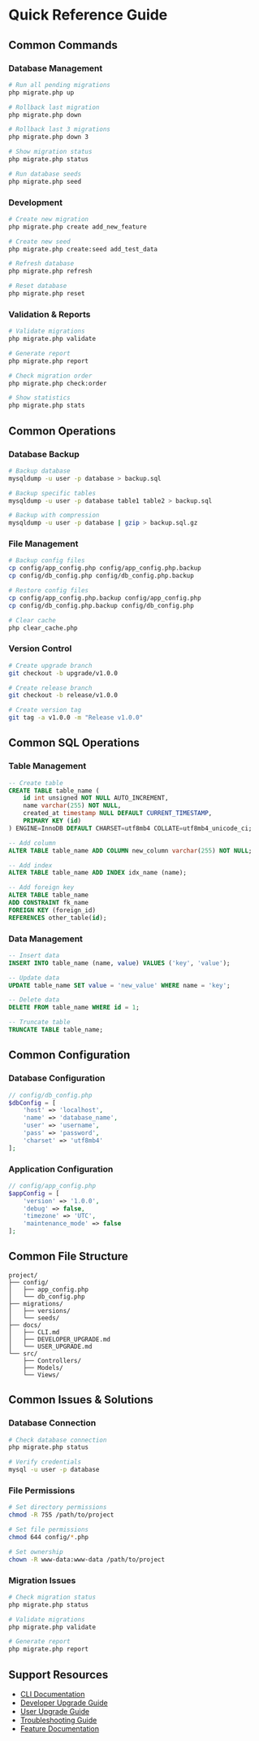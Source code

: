 # Quick Reference Guide

## Common Commands

### Database Management
```bash
# Run all pending migrations
php migrate.php up

# Rollback last migration
php migrate.php down

# Rollback last 3 migrations
php migrate.php down 3

# Show migration status
php migrate.php status

# Run database seeds
php migrate.php seed
```

### Development
```bash
# Create new migration
php migrate.php create add_new_feature

# Create new seed
php migrate.php create:seed add_test_data

# Refresh database
php migrate.php refresh

# Reset database
php migrate.php reset
```

### Validation & Reports
```bash
# Validate migrations
php migrate.php validate

# Generate report
php migrate.php report

# Check migration order
php migrate.php check:order

# Show statistics
php migrate.php stats
```

## Common Operations

### Database Backup
```bash
# Backup database
mysqldump -u user -p database > backup.sql

# Backup specific tables
mysqldump -u user -p database table1 table2 > backup.sql

# Backup with compression
mysqldump -u user -p database | gzip > backup.sql.gz
```

### File Management
```bash
# Backup config files
cp config/app_config.php config/app_config.php.backup
cp config/db_config.php config/db_config.php.backup

# Restore config files
cp config/app_config.php.backup config/app_config.php
cp config/db_config.php.backup config/db_config.php

# Clear cache
php clear_cache.php
```

### Version Control
```bash
# Create upgrade branch
git checkout -b upgrade/v1.0.0

# Create release branch
git checkout -b release/v1.0.0

# Create version tag
git tag -a v1.0.0 -m "Release v1.0.0"
```

## Common SQL Operations

### Table Management
```sql
-- Create table
CREATE TABLE table_name (
    id int unsigned NOT NULL AUTO_INCREMENT,
    name varchar(255) NOT NULL,
    created_at timestamp NULL DEFAULT CURRENT_TIMESTAMP,
    PRIMARY KEY (id)
) ENGINE=InnoDB DEFAULT CHARSET=utf8mb4 COLLATE=utf8mb4_unicode_ci;

-- Add column
ALTER TABLE table_name ADD COLUMN new_column varchar(255) NOT NULL;

-- Add index
ALTER TABLE table_name ADD INDEX idx_name (name);

-- Add foreign key
ALTER TABLE table_name 
ADD CONSTRAINT fk_name 
FOREIGN KEY (foreign_id) 
REFERENCES other_table(id);
```

### Data Management
```sql
-- Insert data
INSERT INTO table_name (name, value) VALUES ('key', 'value');

-- Update data
UPDATE table_name SET value = 'new_value' WHERE name = 'key';

-- Delete data
DELETE FROM table_name WHERE id = 1;

-- Truncate table
TRUNCATE TABLE table_name;
```

## Common Configuration

### Database Configuration
```php
// config/db_config.php
$dbConfig = [
    'host' => 'localhost',
    'name' => 'database_name',
    'user' => 'username',
    'pass' => 'password',
    'charset' => 'utf8mb4'
];
```

### Application Configuration
```php
// config/app_config.php
$appConfig = [
    'version' => '1.0.0',
    'debug' => false,
    'timezone' => 'UTC',
    'maintenance_mode' => false
];
```

## Common File Structure

```
project/
├── config/
│   ├── app_config.php
│   └── db_config.php
├── migrations/
│   ├── versions/
│   └── seeds/
├── docs/
│   ├── CLI.md
│   ├── DEVELOPER_UPGRADE.md
│   └── USER_UPGRADE.md
└── src/
    ├── Controllers/
    ├── Models/
    └── Views/
```

## Common Issues & Solutions

### Database Connection
```bash
# Check database connection
php migrate.php status

# Verify credentials
mysql -u user -p database
```

### File Permissions
```bash
# Set directory permissions
chmod -R 755 /path/to/project

# Set file permissions
chmod 644 config/*.php

# Set ownership
chown -R www-data:www-data /path/to/project
```

### Migration Issues
```bash
# Check migration status
php migrate.php status

# Validate migrations
php migrate.php validate

# Generate report
php migrate.php report
```

## Support Resources

- [CLI Documentation](CLI.md)
- [Developer Upgrade Guide](DEVELOPER_UPGRADE.md)
- [User Upgrade Guide](USER_UPGRADE.md)
- [Troubleshooting Guide](TROUBLESHOOTING.md)
- [Feature Documentation](FEATURES.md) 